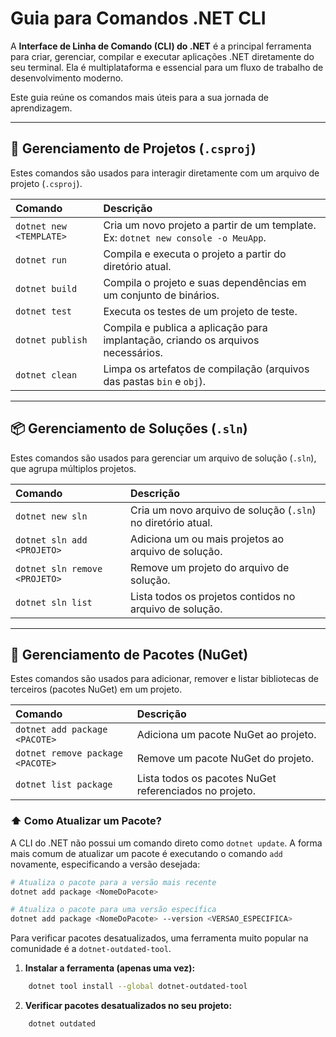 # Guia para Comandos .NET CLI

A **Interface de Linha de Comando (CLI) do .NET** é a principal ferramenta para criar, gerenciar, compilar e executar aplicações .NET diretamente do seu terminal. Ela é multiplataforma e essencial para um fluxo de trabalho de desenvolvimento moderno.

Este guia reúne os comandos mais úteis para a sua jornada de aprendizagem.

---

## 📂 Gerenciamento de Projetos (`.csproj`)

Estes comandos são usados para interagir diretamente com um arquivo de projeto (`.csproj`).

| Comando | Descrição |
| :--- | :--- |
| `dotnet new <TEMPLATE>` | Cria um novo projeto a partir de um template. Ex: `dotnet new console -o MeuApp`. |
| `dotnet run` | Compila e executa o projeto a partir do diretório atual. |
| `dotnet build` | Compila o projeto e suas dependências em um conjunto de binários. |
| `dotnet test` | Executa os testes de um projeto de teste. |
| `dotnet publish` | Compila e publica a aplicação para implantação, criando os arquivos necessários. |
| `dotnet clean` | Limpa os artefatos de compilação (arquivos das pastas `bin` e `obj`). |

---

## 📦 Gerenciamento de Soluções (`.sln`)

Estes comandos são usados para gerenciar um arquivo de solução (`.sln`), que agrupa múltiplos projetos.

| Comando | Descrição |
| :--- | :--- |
| `dotnet new sln` | Cria um novo arquivo de solução (`.sln`) no diretório atual. |
| `dotnet sln add <PROJETO>` | Adiciona um ou mais projetos ao arquivo de solução. |
| `dotnet sln remove <PROJETO>` | Remove um projeto do arquivo de solução. |
| `dotnet sln list` | Lista todos os projetos contidos no arquivo de solução. |

---

## 🧩 Gerenciamento de Pacotes (NuGet)

Estes comandos são usados para adicionar, remover e listar bibliotecas de terceiros (pacotes NuGet) em um projeto.

| Comando | Descrição |
| :--- | :--- |
| `dotnet add package <PACOTE>` | Adiciona um pacote NuGet ao projeto. |
| `dotnet remove package <PACOTE>` | Remove um pacote NuGet do projeto. |
| `dotnet list package` | Lista todos os pacotes NuGet referenciados no projeto. |

### ⬆️ Como Atualizar um Pacote?

A CLI do .NET não possui um comando direto como `dotnet update`. A forma mais comum de atualizar um pacote é executando o comando `add` novamente, especificando a versão desejada:

```bash
# Atualiza o pacote para a versão mais recente
dotnet add package <NomeDoPacote>

# Atualiza o pacote para uma versão específica
dotnet add package <NomeDoPacote> --version <VERSAO_ESPECIFICA>
```

Para verificar pacotes desatualizados, uma ferramenta muito popular na comunidade é a `dotnet-outdated-tool`.

1. **Instalar a ferramenta (apenas uma vez):**

```bash
    dotnet tool install --global dotnet-outdated-tool
```

2. **Verificar pacotes desatualizados no seu projeto:**

```bash
    dotnet outdated
 ```
